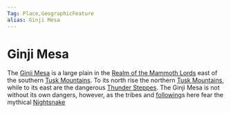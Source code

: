 ```yaml
---
Tag: Place,GeographicFeature
alias: Ginji Mesa
---
```

# Ginji Mesa
The [Ginji Mesa](https://pathfinderwiki.com/wiki/Ginji_Mesa) is a large plain in the [Realm of the Mammoth Lords](Realm-of-the-Mammoth-Lords) east of the southern [Tusk Mountains](Tusk-Mountains). To its north rise the northern [Tusk Mountains](Tusk-Mountains), while to its east are the dangerous [Thunder Steppes](Thunder-Steppes). The Ginji Mesa is not without its own dangers, however, as the tribes and [following](following)s here fear the mythical [Nightsnake](Nightsnake)